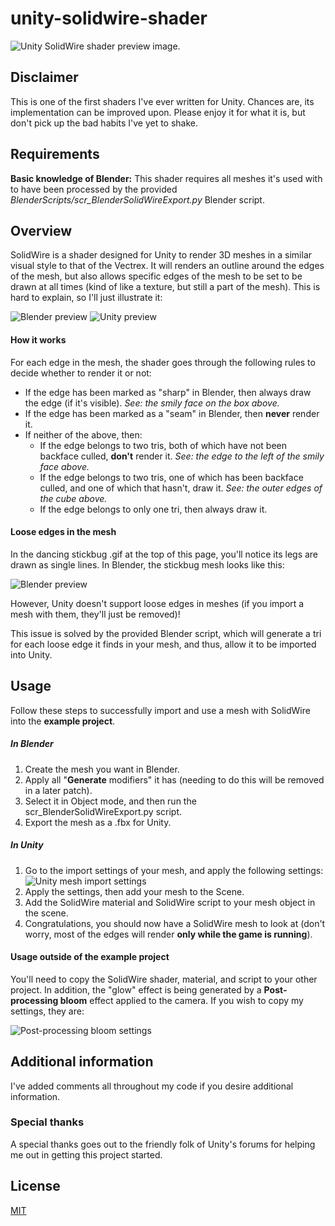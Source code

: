 # unity-solidwire-shader

![Unity SolidWire shader preview image.](/rm_intro.gif "Unity SolidWire shader preview image.")

## Disclaimer

This is one of the first shaders I've ever written for Unity. Chances are, its implementation can be improved upon. Please enjoy it for what it is, but don't pick up the bad habits I've yet to shake.

## Requirements

__Basic knowledge of Blender:__
This shader requires all meshes it's used with to have been processed by the provided *BlenderScripts/scr_BlenderSolidWireExport.py* Blender script.

## Overview

SolidWire is a shader designed for Unity to render 3D meshes in a similar visual style to that of the Vectrex. It will renders an outline around the edges of the mesh, but also allows specific edges of the mesh to be set to be drawn at all times (kind of like a texture, but still a part of the mesh). This is hard to explain, so I'll just illustrate it:

![Blender preview](/rm_blender.png "Blender preview.") ![Unity preview](/rm_unity.png "Unity preview.")

#### How it works

For each edge in the mesh, the shader goes through the following rules to decide whether to render it or not:

- If the edge has been marked as "sharp" in Blender, then always draw the edge (if it's visible). _See: the smily face on the box above._
- If the edge has been marked as a "seam" in Blender, then __never__ render it.
- If neither of the above, then:
    - If the edge belongs to two tris, both of which have not been backface culled, __don't__ render it. _See: the edge to the left of the smily face above._
    - If the edge belongs to two tris, one of which has been backface culled, and one of which that hasn't, draw it. _See: the outer edges of the cube above._
    - If the edge belongs to only one tri, then always draw it.

#### Loose edges in the mesh

In the dancing stickbug .gif at the top of this page, you'll notice its legs are drawn as single lines. In Blender, the stickbug mesh looks like this:

![Blender preview](/rm_stick.png "Blender preview.")

However, Unity doesn't support loose edges in meshes (if you import a mesh with them, they'll just be removed)!

This issue is solved by the provided Blender script, which will generate a tri for each loose edge it finds in your mesh, and thus, allow it to be imported into Unity.

## Usage

Follow these steps to successfully import and use a mesh with SolidWire into the __example project__.

##### In Blender
1. Create the mesh you want in Blender.
1. Apply all "__Generate__ modifiers" it has (needing to do this will be removed in a later patch).
1. Select it in Object mode, and then run the scr_BlenderSolidWireExport.py script.
1. Export the mesh as a .fbx for Unity. 

##### In Unity
1. Go to the import settings of your mesh, and apply the following settings:
![Unity mesh import settings](/rm_settings.png "Unity mesh import settings.")
1. Apply the settings, then add your mesh to the Scene.
1. Add the SolidWire material and SolidWire script to your mesh object in the scene.
1. Congratulations, you should now have a SolidWire mesh to look at (don't worry, most of the edges will render __only while the game is running__).

#### Usage outside of the example project
You'll need to copy the SolidWire shader, material, and script to your other project. In addition, the "glow" effect is being generated by a __Post-processing bloom__ effect applied to the camera. If you wish to copy my settings, they are:

![Post-processing bloom settings](/rm_bloom.png "Post-processing bloom settings.")

## Additional information

I've added comments all throughout my code if you desire additional information.

### Special thanks

A special thanks goes out to the friendly folk of Unity's forums for helping me out in getting this project started.

## License
[MIT](https://choosealicense.com/licenses/mit/)